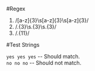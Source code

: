 #Regex

1. /[a-z]{3}\s[a-z]{3}\s[a-z]{3}/
2. /.{3}\s.{3}\s.{3}/
3. /.{11}/

#Test Strings 

`yes yes yes` -- Should match.  
`no no no` -- Should not match.  